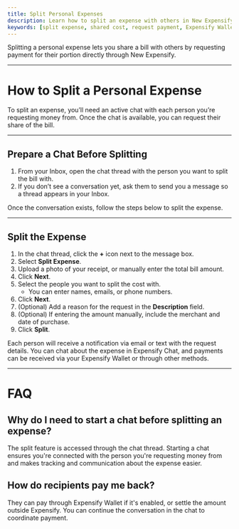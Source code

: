 ```yaml
---
title: Split Personal Expenses
description: Learn how to split an expense with others in New Expensify, including how to initiate a chat before making a request.
keywords: [split expense, shared cost, request payment, Expensify Wallet, start chat, New Expensify]
---
```


Splitting a personal expense lets you share a bill with others by requesting payment for their portion directly through New Expensify.

---

# How to Split a Personal Expense

To split an expense, you’ll need an active chat with each person you’re requesting money from. Once the chat is available, you can request their share of the bill.

---

## Prepare a Chat Before Splitting

1. From your Inbox, open the chat thread with the person you want to split the bill with.
2. If you don’t see a conversation yet, ask them to send you a message so a thread appears in your Inbox.

Once the conversation exists, follow the steps below to split the expense.

---

## Split the Expense

1. In the chat thread, click the **+** icon next to the message box.
2. Select **Split Expense**.
3. Upload a photo of your receipt, or manually enter the total bill amount.
4. Click **Next**.
5. Select the people you want to split the cost with.
    - You can enter names, emails, or phone numbers.
6. Click **Next**.
7. (Optional) Add a reason for the request in the **Description** field.
8. (Optional) If entering the amount manually, include the merchant and date of purchase.
9. Click **Split**.

Each person will receive a notification via email or text with the request details. You can chat about the expense in Expensify Chat, and payments can be received via your Expensify Wallet or through other methods.

---

# FAQ

## Why do I need to start a chat before splitting an expense?

The split feature is accessed through the chat thread. Starting a chat ensures you're connected with the person you're requesting money from and makes tracking and communication about the expense easier.

## How do recipients pay me back?

They can pay through Expensify Wallet if it's enabled, or settle the amount outside Expensify. You can continue the conversation in the chat to coordinate payment.

